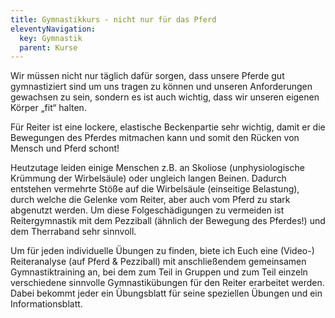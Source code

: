 ```yaml
---
title: Gymnastikkurs - nicht nur für das Pferd
eleventyNavigation:
  key: Gymnastik
  parent: Kurse
---
```

<!-- [{{ :reitergymnastik.jpg?nolink&200|Pezziball}}] -->

Wir müssen nicht nur täglich dafür sorgen, dass unsere Pferde gut gymnastiziert sind um uns tragen zu können und unseren Anforderungen gewachsen zu sein, sondern es ist auch wichtig, dass wir unseren eigenen Körper „fit“ halten. 

Für Reiter ist eine lockere, elastische Beckenpartie sehr wichtig, damit er die Bewegungen des Pferdes mitmachen kann und somit den Rücken von Mensch und Pferd schont!

Heutzutage leiden einige Menschen z.B. an Skoliose (unphysiologische Krümmung der Wirbelsäule) oder ungleich langen Beinen. Dadurch entstehen vermehrte Stöße auf die Wirbelsäule (einseitige Belastung), durch welche die Gelenke vom Reiter, aber auch vom Pferd zu stark abgenutzt werden.
Um diese Folgeschädigungen zu vermeiden ist Reitergymnastik mit dem Pezziball
(ähnlich der Bewegung des Pferdes!) und dem Therraband sehr sinnvoll.

Um für jeden individuelle Übungen zu finden, biete ich Euch eine (Video-) Reiteranalyse (auf Pferd & Pezziball) mit anschließendem gemeinsamen Gymnastiktraining an, bei dem zum Teil in Gruppen und zum Teil einzeln verschiedene sinnvolle Gymnastikübungen für den Reiter erarbeitet werden. Dabei bekommt jeder ein Übungsblatt für seine speziellen Übungen und ein Informationsblatt.
